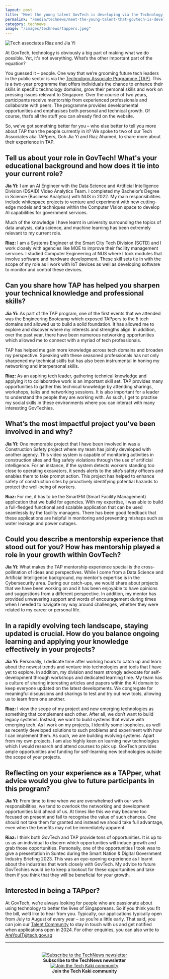 ```yaml
---
layout: post
title: "Meet the young talent GovTech is developing via the Technology Associate Programme"
permalink: "/media/technews/meet-the-young-talent-that-govtech-is-developing"
category: technews
image: "/images/technews/tappers.jpeg"
---
```


![Tech associates Riaz and Jia Yi](/images/technews/tappers.jpeg)

At GovTech, technology is obviously a big part of making what we do possible. Yet, it's not everything. What’s the other important part of the equation? 

You guessed it – people. 
One way that we’re grooming future tech leaders in the public sector is via the [Technology Associate Programme (TAP)](https://www.tech.gov.sg/careers/students-and-graduates/technology-associate-programme). This is a two-year programme that offers individuals the chance to enhance their skills in specific technology domains, grow their personal skills and work on pressing issues relevant to Singapore. 
Over the course of two years, participants receive mentorship from experienced professionals and collaborate with peers. The programme provides developmental opportunities and emphasises both personal and technical growth.  Of course, that’s all the stuff you can already find on the website. 

So, we’ve got something better for you – who else better to tell you more about TAP than the people currently in it? We spoke to two of our Tech Associates aka TAPpers, Goh Jia Yi and Riaz Ahamed, to share more about their experience in TAP. 

## Tell us about your role in GovTech! What's your educational background and how does it tie into your current role?
**Jia Yi:** I am an AI Engineer with the Data Science and Artificial Intelligence Division (DSAID) Video Analytics Team. I completed my Bachelor’s Degree in Science (Business Analytics) with NUS in 2022.
My main responsibilities include whitespace projects to venture and experiment with new cutting-edge models and techniques within the Computer Vision space to develop AI capabilities for government services. 

Much of the knowledge I have learnt in university surrounding the topics of data analysis, data science, and machine learning has been extremely relevant to my current role.

**Riaz:** I am a Systems Engineer at the Smart City Tech Division (SCTD) and I work closely with agencies like MOE to improve their facility management services. I studied Computer Engineering at NUS where I took modules that involve software and hardware development. These skill sets tie in with the scope of my role as I work with IoT devices as well as developing software to monitor and control these devices.

## Can you share how TAP has helped you sharpen your technical knowledge and professional skills? 
**Jia Yi:** As part of the TAP program, one of the first events that we attended was the Engineering Bootcamp which exposed TAPpers to the 5 tech domains and allowed us to build a solid foundation. It has allowed me to explore and discover where my interests and strengths align. In addition, over the past year, there have been numerous networking opportunities which allowed me to connect with a myriad of tech professionals. 

TAP has helped me gain more knowledge across tech domains and broaden my perspective. Speaking with these seasoned professionals has not only sharpened my technical skills but has also been instrumental in honing my networking and interpersonal skills. 

**Riaz:** As an aspiring tech leader, gathering technical knowledge and applying it to collaborative work is an important skill set. TAP provides many opportunities to gather this technical knowledge by attending sharings, workshops, talks and networking sessions. It is also important for a leader to understand the people they are working with. As such, I get to practise my social skills in these environments where you can interact with many interesting GovTechies.


## What’s the most impactful project you've been involved in and why? 

**Jia Yi:** One memorable project that I have been involved in was a Construction Safety project where my team has jointly developed with another agency. This video system is capable of monitoring activities in construction sites and flag safety violations through the use of artificial intelligence. For an instance, if the system detects workers standing too close to operating excavators, it sends alerts to the site’s safety officers and enables them to take prompt action. This project has helped to enhance safety of construction sites by proactively identifying potential hazards to protect the well-being of workers.

**Riaz:** For me, it has to be the SmartFM (Smart Facility Management) application that we build for agencies.  With my expertise, I was able to build a full-fledged functional and scalable application that can be used seamlessly by the facility managers. There has been good feedback that these applications are helpful in monitoring and preventing mishaps such as water leakage and power outages. 

## Could you describe a mentorship experience that stood out for you? How has mentorship played a role in your growth within GovTech?
**Jia Yi:** What makes the TAP mentorship experience special is the cross-pollination of ideas and perspectives. While I come from a Data Science and Artificial Intelligence background, my mentor's expertise is in the Cybersecurity area. During our catch-ups, we would share about projects that we have been working on and it has been enjoyable to have opinions and suggestions from a different perspective. In addition, my mentor has provided unwavering support and words of encouragement during times when I needed to navigate my way around challenges, whether they were related to my career or personal life. 

## In a rapidly evolving tech landscape, staying updated is crucial. How do you balance ongoing learning and applying your knowledge effectively in your projects?
**Jia Yi:** Personally, I dedicate time after working hours to catch up and learn about the newest trends and venture into technologies and tools that I have yet to explore. In addition, my division and team strongly advocate for self-development through workshops and dedicated learning time. My team has a culture of sharing interesting articles and papers within the AI domain to keep everyone updated on the latest developments. We congregate for meaningful discussions and sharings to test and try out new tools, allowing us to learn from one another. 

**Riaz:** I view the scope of my project and new emerging technologies as something that complement each other. After all, we don’t want to build legacy systems. Instead, we want to build systems that evolve with emerging tech. As I work on my projects, I identify some loopholes, as well as recently developed solutions to such problems and experiment with how I can implement them. As such, we are building evolving systems. Apart from my own projects, I am also highly keen on learning new technologies which I would research and attend courses to pick up. GovTech provides ample opportunities and funding for self-learning new technologies outside the scope of your projects.

## Reflecting on your experience as a TAPper, what advice would you give to future participants in this program? 
**Jia Yi:** From time to time when we are overwhelmed with our work responsibilities, we tend to overlook the networking and development opportunities laid ahead of us. 
At times like this we may become too focused on present and fail to recognise the value of such chances. One should not take them for granted and instead we should take full advantage, even when the benefits may not be immediately apparent.

**Riaz:** I think both GovTech and TAP provide tons of opportunities. It is up to us as an individual to discern which opportunities will induce growth and grab those opportunities. Personally, one of the opportunities I took was to give a presentation in Suntec during the Smart Nation & Digital Government Industry Briefing 2023. This was an eye-opening experience as I learnt about the industries that work closely with GovTech. My advice to future GovTechies would be to keep a lookout for these opportunities and take them if you think that they will be beneficial for your growth.


## Interested in being a TAPper? 
At GovTech, we’re always looking for people who are passionate about using technology to better the lives of Singaporeans. So if you think you fit the bill, we’d like to hear from you. 
Typically, our applications typically open from July to August of every year – so you’re a little early. That said, you can join our [Talent Community](https://go.gov.sg/govtechtalentcommunity) to stay in touch with us and get notified when applications open in 2024.
For other enquiries, you can also write to AreYouIT@tech.gov.sg

---
<br>

<div class="row">
  <div class="col" style="text-align: center">
    <a href="https://go.gov.sg/tnblog-to-tnsub" target="_blank">	 	    
      <img src="/images/technews/TN_footer.png" alt="Subscribe to the TechNews newsletter" /></a>
    <figcaption><b>Subscribe to the TechNews newsletter</b></figcaption>
  </div>

  <div class="col" style="text-align: center">
    <a href="https://go.gov.sg/tnblog-to-tkcommunity" target="_blank">		  
      <img src="/images/technews/TK_footer.png" alt="Join the Tech Kaki community" /></a>
    <figcaption><b>Join the Tech Kaki community</b></figcaption>
  </div>

